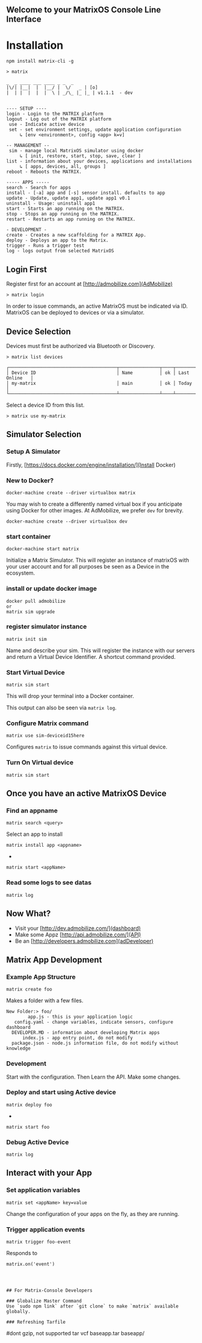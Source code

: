 ## Welcome to your MatrixOS Console Line Interface

# Installation

```
npm install matrix-cli -g
```

```
> matrix

_  _ ____ ___ ____ _ _  _
|\/| |__|  |  |__/ |  \/   _ | [o]
|  | |  |  |  |  \ | _/\_ |_ |_ | v1.1.1  - dev


---- SETUP ----
login - Login to the MATRIX platform
logout - Log out of the MATRIX platform
 use - Indicate active device
 set - set environment settings, update application configuration
     ↳ [env <environment>, config <app> k=v]

-- MANAGEMENT --
 sim - manage local MatrixOS simulator using docker
     ↳ [ init, restore, start, stop, save, clear ]
list - information about your devices, applications and installations
     ↳ [ apps, devices, all, groups ]
reboot - Reboots the MATRIX.

----- APPS -----
search - Search for apps
install - [-a] app and [-s] sensor install. defaults to app
update - Update, update app1, update app1 v0.1
uninstall - Usage: uninstall app1
start - Starts an app running on the MATRIX.
stop - Stops an app running on the MATRIX.
restart - Restarts an app running on the MATRIX.

- DEVELOPMENT -
create - Creates a new scaffolding for a MATRIX App.
deploy - Deploys an app to the Matrix.
trigger - Runs a trigger test
log - logs output from selected MatrixOS
```

## Login First

Register first for an account at [http://admobilize.com](AdMobilize)
```
> matrix login
```
In order to issue commands, an active MatrixOS must be indicated via ID. MatrixOS can be deployed to devices or via a simulator.

## Device Selection

Devices must first be authorized via Bluetooth or Discovery.
```
> matrix list devices
```
```
┌────────────────────────────────────────┬───────────────┬────┬───────────────┐
│ Device ID                              │ Name          │ ok │ Last Online   │
│ my-matrix                              │ main          │ ok │ Today         │
└────────────────────────────────────────┴───────────────┴────┴───────────────┘
```

Select a device ID from this list.
```
> matrix use my-matrix
```

## Simulator Selection

### Setup A Simulator
Firstly, [https://docs.docker.com/engine/installation/](Install Docker)

### New to Docker?
```
docker-machine create --driver virtualbox matrix
```
You may wish to create a differently named virtual box if you anticipate using Docker for other images. At AdMobilize, we prefer `dev` for brevity.

```
docker-machine create --driver virtualbox dev
```

### start container
```
docker-machine start matrix
```
Initialize a Matrix Simulator. This will register an instance of matrixOS with your user account and for all purposes be seen as a Device in the ecosystem.

### install or update docker image
```
docker pull admobilize
or
matrix sim upgrade
```
### register simulator instance
```
matrix init sim
```
Name and describe your sim. This will register the instance with our servers and return a Virtual Device Identifier. A shortcut command provided.

### Start Virtual Device
```
matrix sim start
```
This will drop your terminal into a Docker container.

This output can also be seen via `matrix log`.

### Configure Matrix command
```
matrix use sim-deviceid15here
```
Configures `matrix` to issue commands against this virtual device.

### Turn On Virtual device
```
matrix sim start
```

## Once you have an active MatrixOS Device

### Find an appname
```
matrix search <query>
```
Select an app to install

```
matrix install app <appname>
```
+
```
matrix start <appName>
```


### Read some logs to see datas
```
matrix log
```

## Now What?

- Visit your [http://dev.admobilize.com/](dashboard)
- Make some Appz [http://api.admobilize.com/](API)
- Be an [http://developers.admobilize.com](adDeveloper)

## Matrix App Development


### Example App Structure
```
matrix create foo
```
Makes a folder with a few files.

```
New Folder:> foo/
        app.js - this is your application logic
   config.yaml - change variables, indicate sensors, configure dashboard
  DEVELOPER.MD - information about developing Matrix apps
      index.js - app entry point, do not modify
  package.json - node.js information file, do not modify without knowledge
```

### Development
Start with the configuration. Then Learn the API. Make some changes.

### Deploy and start using Active device

```
matrix deploy foo
```
+
```
matrix start foo
```

### Debug Active Device

```
matrix log
```

## Interact with your App

### Set application variables

```
matrix set <appName> key=value
```
Change the configuration of your apps on the fly, as they are running.

### Trigger application events

```
matrix trigger foo-event
```
Responds to
```
matrix.on('event')




## For Matrix-Console Developers

### Globalize Master Command
Use `sudo npm link` after `git clone` to make `matrix` available globally.

### Refreshing Tarfile
```
#dont gzip, not supported
tar vcf baseapp.tar baseapp/
```
